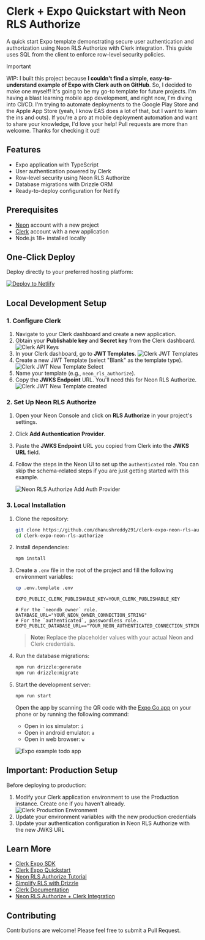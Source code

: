 # Clerk + Expo Quickstart with Neon RLS Authorize

A quick start Expo template demonstrating secure user authentication and authorization using Neon RLS Authorize with Clerk integration. This guide uses SQL from the client to enforce row-level security policies.

> [!IMPORTANT]  
> WIP: I built this project because **I couldn't find a simple, easy-to-understand example of Expo with Clerk auth on GitHub**. So, I decided to make one myself! It's going to be my go-to template for future projects. I'm having a blast learning mobile app development, and right now, I'm diving into CI/CD. I'm trying to automate deployments to the Google Play Store and the Apple App Store (yeah, I know EAS does a lot of that, but I want to learn the ins and outs). If you're a pro at mobile deployment automation and want to share your knowledge, I'd love your help! Pull requests are more than welcome. Thanks for checking it out!

## Features

- Expo application with TypeScript
- User authentication powered by Clerk
- Row-level security using Neon RLS Authorize
- Database migrations with Drizzle ORM
- Ready-to-deploy configuration for Netlify

## Prerequisites

- [Neon](https://neon.tech) account with a new project
- [Clerk](https://www.clerk.com) account with a new application
- Node.js 18+ installed locally

## One-Click Deploy

Deploy directly to your preferred hosting platform:

[![Deploy to Netlify](https://www.netlify.com/img/deploy/button.svg)](https://app.netlify.com/start/deploy?repository=https://github.com/dhanushreddy291/clerk-expo-neon-rls-authorize)


## Local Development Setup

### 1. Configure Clerk

1. Navigate to your Clerk dashboard and create a new application.
2. Obtain your **Publishable key** and **Secret key** from the Clerk dashboard.
    ![Clerk API Keys](/images/clerk-api-keys.png)
3. In your Clerk dashboard, go to **JWT Templates**.
    ![Clerk JWT Templates](/images/clerk-jwt-templates.png)
4. Create a new JWT Template (select "Blank" as the template type).
    ![Clerk JWT New Template Select](/images/clerk-jwt-new-template-select.png)
5. Name your template (e.g., `neon_rls_authorize`).
6. Copy the **JWKS Endpoint** URL. You'll need this for Neon RLS Authorize.
    ![Clerk JWT New Template created](/images/clerk-jwt-new-template-created.png)

### 2. Set Up Neon RLS Authorize

1. Open your Neon Console and click on **RLS Authorize** in your project's settings.
2. Click **Add Authentication Provider**.
3. Paste the **JWKS Endpoint** URL you copied from Clerk into the **JWKS URL** field.
4. Follow the steps in the Neon UI to set up the `authenticated` role. You can skip the schema-related steps if you are just getting started with this example.

    ![Neon RLS Authorize Add Auth Provider](/images/neon-authorize-add-auth-provider.png)

### 3. Local Installation

1. Clone the repository:

    ```bash
    git clone https://github.com/dhanushreddy291/clerk-expo-neon-rls-authorize
    cd clerk-expo-neon-rls-authorize
    ```

2. Install dependencies:

    ```bash
    npm install
    ```

3. Create a `.env` file in the root of the project and fill the following environment variables:

    ```bash
    cp .env.template .env
    ```

    ```env
    EXPO_PUBLIC_CLERK_PUBLISHABLE_KEY=YOUR_CLERK_PUBLISHABLE_KEY
   
    # For the `neondb_owner` role.
    DATABASE_URL="YOUR_NEON_OWNER_CONNECTION_STRING"
    # For the `authenticated`, passwordless role.
    EXPO_PUBLIC_DATABASE_URL=="YOUR_NEON_AUTHENTICATED_CONNECTION_STRING"
    ```

    > **Note:** Replace the placeholder values with your actual Neon and Clerk credentials.

4. Run the database migrations:

    ```bash
    npm run drizzle:generate
    npm run drizzle:migrate
    ```

5. Start the development server:

    ```bash
    npm run start
    ```

    Open the app by scanning the QR code with the [Expo Go app](https://expo.dev/go) on your phone or by running the following command:

    - Open in ios simulator: `i`
    - Open in android emulator: `a`
    - Open in web browser: `w`

    ![Expo example todo app](images/expo-todo-app-with-auth.png)

## Important: Production Setup

Before deploying to production:

1. Modify your Clerk application environment to use the Production instance. Create one if you haven't already.
    ![Clerk Production Environment](/images/clerk-production-environment.png)
2. Update your environment variables with the new production credentials
3. Update your authentication configuration in Neon RLS Authorize with the new JWKS URL


## Learn More

- [Clerk Expo SDK](https://clerk.com/docs/references/expo/overview)
- [Clerk Expo Quickstart](https://clerk.com/docs/quickstarts/expo)
- [Neon RLS Authorize Tutorial](https://neon.tech/docs/guides/neon-authorize-tutorial)
- [Simplify RLS with Drizzle](https://neon.tech/docs/guides/neon-authorize-drizzle)
- [Clerk Documentation](https://clerk.com/docs)
- [Neon RLS Authorize + Clerk Integration](https://neon.tech/docs/guides/neon-authorize-clerk)

## Contributing

Contributions are welcome! Please feel free to submit a Pull Request.


